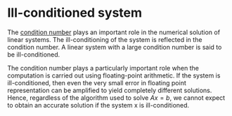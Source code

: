 # Ill-conditioned system

The [condition number](https://github.com/khangaerospace/aertoolbox/blob/main/matrix/Conditioning%26Stability.md) plays an important role in the numerical solution of linear systems. The ill-conditioning of the system is reflected in the condition number. A linear system with a large condition number is said to be ill-conditioned.

The condition number plays a particularly important role when the computation is carried out
using floating-point arithmetic. If the system is ill-conditioned, then even the very small error in floating point representation can be amplified to yield completely different solutions. Hence, regardless of the algorithm used to solve $Ax = b$, we cannot expect to obtain an accurate solution if the system x is ill-conditioned.